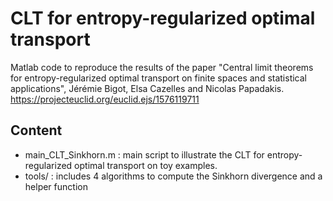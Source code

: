 # CLT for entropy-regularized optimal transport


Matlab code to reproduce the results of the paper "Central limit theorems for entropy-regularized optimal transport on finite spaces and statistical applications", Jérémie Bigot, Elsa Cazelles and Nicolas Papadakis.
https://projecteuclid.org/euclid.ejs/1576119711


## Content

* main_CLT_Sinkhorn.m : main script to illustrate the CLT for entropy-regularized optimal transport on toy examples.
* tools/  : includes 4 algorithms to compute the Sinkhorn divergence and a helper function
